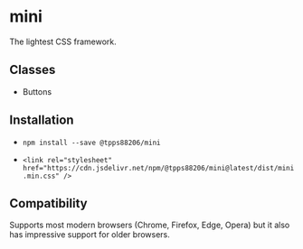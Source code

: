 # mini

The lightest CSS framework.

## Classes

* Buttons

## Installation

* `npm install --save @tpps88206/mini`

* `<link rel="stylesheet" href="https://cdn.jsdelivr.net/npm/@tpps88206/mini@latest/dist/mini.min.css" />`

## Compatibility

Supports most modern browsers (Chrome, Firefox, Edge, Opera) but it also has impressive support for older browsers.